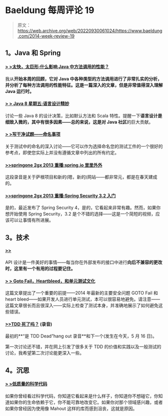 # Baeldung 每周评论 19

> 原文：<https://web.archive.org/web/20220930061024/https://www.baeldung.com/2014-week-review-19>

## **1。Java 和 Spring**

#### **[> >太快，太巨形:什么影响 Java 中方法调用的性能？](https://web.archive.org/web/20220517143709/http://www.insightfullogic.com/blog/2014/may/12/fast-and-megamorphic-what-influences-method-invoca/)**

我从**开始本周的回顾，它对 Java 中各种类型的方法调用进行了非常扎实的分析，并分析了每种方法调用的性能特征。这是一篇深入的文章，但是非常值得深入理解 Java 运行时。**

#### **[> > Java 8 星期五:语言设计精妙](https://web.archive.org/web/20220517143709/http://blog.jooq.org/2014/05/09/java-8-friday-language-design-is-subtle/)**

讨论一些 Java 8 的设计决策，比如默认方法和 Scala 特性。提醒一下**语言设计是细致入微的，其中有很多因素——总的来说，这是对 Java 社区**的巨大贡献。

#### **[> >写干净试题——命名事项](https://web.archive.org/web/20220517143709/http://www.petrikainulainen.net/programming/testing/writing-clean-tests-naming-matters/)**

关于测试中的命名的深入讨论——它可以作为选择命名您的测试工件的一个很好的参考点，即使您实际上并没有遵循文章中列出的所有约定。

#### **[>>springone 2gx 2013 重播:spring.io 里里外外](https://web.archive.org/web/20220517143709/https://spring.io/blog/2014/05/12/springone2gx-2013-replay-spring-io-inside-and-out)**

这段录音是关于萨根项目和新的(嗯，新的)网站——都非常元，都是在春天建成的。

#### [**>>springone 2gx 2013 重播:Spring Security 3.2** 入门](https://web.archive.org/web/20220517143709/https://spring.io/blog/2014/05/12/springone2gx-2013-replay-getting-started-with-spring-security-3-2)

是的，最近发布了 Spring Security 4，是的，它看起来非常有趣。然而，如果你想开始使用 Spring Security，3.2 是个不错的选择——这是一个简短的视频，应该可以让事情有所进展。

## **3。技术**

#### **[>>](https://web.archive.org/web/20220517143709/http://martinfowler.com/bliki/ParallelChange.html)**

API 设计是一件美好的事情——每当你在外部发布的接口中进行**向后不兼容的更改时，这里有一个有用的过程要记住。**

#### **[> > Goto Fail，Heartbleed，和单元测试文化](https://web.archive.org/web/20220517143709/http://martinfowler.com/articles/testing-culture.html)**

这篇文章提出了一个重要的前提——2014 年最新的主要安全问题 GOTO Fail 和 heart bleed——如果开发人员进行单元测试，本可以很容易地避免。请注意——这篇文章很长而且很深入——实际上检查了测试本身，并准确地展示了如何避免这些错误。

#### [**>>TDD 死了吗？**](https://web.archive.org/web/20220517143709/https://www.youtube.com/watch?v=z9quxZsLcfo) (录音)

最初的**“是 TDD Dead”hang out 录音**和下一个(发生在今天，5 月 16 日)。

第一次讨论还不错，并在网上引发了很多关于 TDD 的价值和实践以及一般测试的讨论，我希望第二次讨论能更深入一些。

## **4。沉思**

#### **[> >低质量的科学代码](https://web.archive.org/web/20220517143709/http://techblog.bozho.net/?p=1423)**

如果你曾经看过科学代码，你知道它看起来是什么样子，你知道你不想碰它，你知道如果你的生命依赖于它，你不能可靠地改变它。如果你对那个领域感兴趣，或者如果你曾经因为使用像 Mahout 这样的库而感到沮丧，这就是原因。